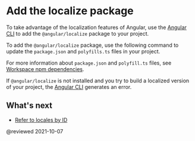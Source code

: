 # Add the localize package

To take advantage of the localization features of Angular, use the [Angular CLI][AioCliMain] to add the `@angular/localize` package to your project.

To add the `@angular/localize` package, use the following command to update the `package.json` and `polyfills.ts` files in your project.

<code-example path="i18n/doc-files/commands.sh" region="add-localize"></code-example>

<div class="alert is-helpful">

For more information about `package.json` and `polyfill.ts` files, see [Workspace npm dependencies][AioGuideNpmPackages].

</div>

If `@angular/localize` is not installed and you try to build a localized version of your project, the [Angular CLI][AioCliMain] generates an error.

<!--todo: add example error -->

## What's next

* [Refer to locales by ID][AioGuideI18nCommonLocaleId]

<!-- links -->

[AioCliMain]: cli "CLI Overview and Command Reference | Angular"

[AioGuideI18nCommonLocaleId]: guide/i18n-common-locale-id "Refer to locales by ID | Angular"

[AioGuideNpmPackages]: guide/npm-packages "Workspace npm dependencies | Angular"

<!-- external links -->

<!-- end links -->

@reviewed 2021-10-07
